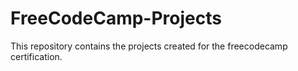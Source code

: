 # FreeCodeCamp-Projects
This repository contains the projects created for the freecodecamp certification.
